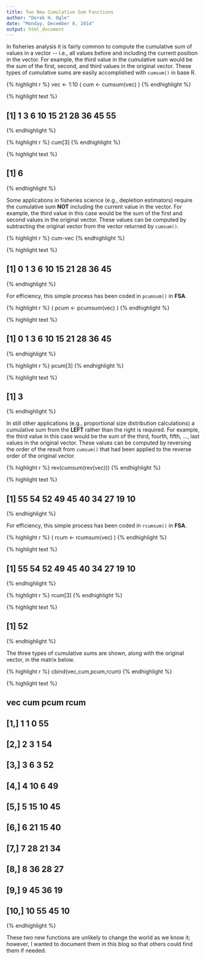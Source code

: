 ```yaml
---
title: Two New Cumulative Sum Functions
author: "Derek H. Ogle"
date: "Monday, December 8, 2014"
output: html_document
---
```






In fisheries analysis it is fairly common to compute the cumulative sum of values in a vector  -- i.e., all values before and including the current position in the vector.  For example, the third value in the cumulative sum would be the sum of the first, second, and third values in the original vector.  These types of cumulative sums are easily accomplished with `cumsum()` in base R.

{% highlight r %}
vec <- 1:10
( cum <- cumsum(vec) )
{% endhighlight %}



{% highlight text %}
##  [1]  1  3  6 10 15 21 28 36 45 55
{% endhighlight %}



{% highlight r %}
cum[3]
{% endhighlight %}



{% highlight text %}
## [1] 6
{% endhighlight %}

Some applications in fisheries science (e.g., depletion estimators) require the cumulative sum **NOT** including the current value in the vector.  For example, the third value in this case would be the sum of the first and second values in the original vector.  These values can be computed by subtracting the original vector from the vector returned by `cumsum()`.


{% highlight r %}
cum-vec
{% endhighlight %}



{% highlight text %}
##  [1]  0  1  3  6 10 15 21 28 36 45
{% endhighlight %}

For efficiency, this simple process has been coded in `pcumsum()` in **FSA**.


{% highlight r %}
( pcum <- pcumsum(vec) )
{% endhighlight %}



{% highlight text %}
##  [1]  0  1  3  6 10 15 21 28 36 45
{% endhighlight %}



{% highlight r %}
pcum[3]
{% endhighlight %}



{% highlight text %}
## [1] 3
{% endhighlight %}

In still other applications (e.g., proportional size distribution calculations) a cumulative sum from the **LEFT** rather than the right is required.  For example, the third value in this case would be the sum of the third, fourth, fifth, ..., last values in the original vector.  These values can be computed by reversing the order of the result from `cumsum()` that had been applied to the reverse order of the original vector.



{% highlight r %}
rev(cumsum(rev(vec)))
{% endhighlight %}



{% highlight text %}
##  [1] 55 54 52 49 45 40 34 27 19 10
{% endhighlight %}

For efficiency, this simple process has been coded in `rcumsum()` in **FSA**.


{% highlight r %}
( rcum <- rcumsum(vec) )
{% endhighlight %}



{% highlight text %}
##  [1] 55 54 52 49 45 40 34 27 19 10
{% endhighlight %}



{% highlight r %}
rcum[3]
{% endhighlight %}



{% highlight text %}
## [1] 52
{% endhighlight %}

The three types of cumulative sums are shown, along with the original vector, in the matrix below.

{% highlight r %}
cbind(vec,cum,pcum,rcum)
{% endhighlight %}



{% highlight text %}
##       vec cum pcum rcum
##  [1,]   1   1    0   55
##  [2,]   2   3    1   54
##  [3,]   3   6    3   52
##  [4,]   4  10    6   49
##  [5,]   5  15   10   45
##  [6,]   6  21   15   40
##  [7,]   7  28   21   34
##  [8,]   8  36   28   27
##  [9,]   9  45   36   19
## [10,]  10  55   45   10
{% endhighlight %}

These two new functions are unlikely to change the world as we know it; however, I wanted to document them in this blog so that others could find them if needed.
